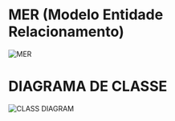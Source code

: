 # MER (Modelo Entidade Relacionamento)
![MER](https://github.com/goodeny/Modulo/assets/32174827/01bff7dd-7e39-4d6b-99c5-c5c6acae460c)

# DIAGRAMA DE CLASSE
![CLASS DIAGRAM](https://github.com/goodeny/Modulo/assets/32174827/9768b076-1c47-4d17-b322-c8aabd8f13ee)
